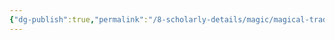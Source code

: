 ```yaml
---
{"dg-publish":true,"permalink":"/8-scholarly-details/magic/magical-traditions/magical-traditions/","noteIcon":""}
---
```


